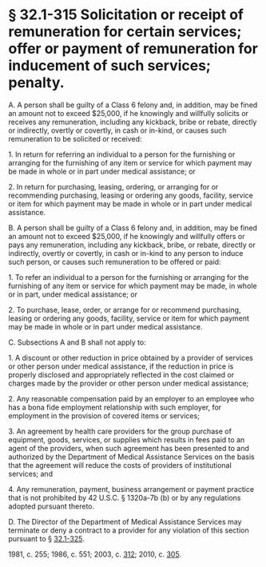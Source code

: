 # § 32.1-315 Solicitation or receipt of remuneration for certain services; offer or payment of remuneration for inducement of such services; penalty.

<p>A. A person shall be guilty of a Class 6 felony and, in addition, may be fined an amount not to exceed $25,000, if he knowingly and willfully solicits or receives any remuneration, including any kickback, bribe or rebate, directly or indirectly, overtly or covertly, in cash or in-kind, or causes such remuneration to be solicited or received:</p><p>1. In return for referring an individual to a person for the furnishing or arranging for the furnishing of any item or service for which payment may be made in whole or in part under medical assistance; or</p><p>2. In return for purchasing, leasing, ordering, or arranging for or recommending purchasing, leasing or ordering any goods, facility, service or item for which payment may be made in whole or in part under medical assistance.</p><p>B. A person shall be guilty of a Class 6 felony and, in addition, may be fined an amount not to exceed $25,000, if he knowingly and willfully offers or pays any remuneration, including any kickback, bribe, or rebate, directly or indirectly, overtly or covertly, in cash or in-kind to any person to induce such person, or causes such remuneration to be offered or paid:</p><p>1. To refer an individual to a person for the furnishing or arranging for the furnishing of any item or service for which payment may be made, in whole or in part, under medical assistance; or</p><p>2. To purchase, lease, order, or arrange for or recommend purchasing, leasing or ordering any goods, facility, service or item for which payment may be made in whole or in part under medical assistance.</p><p>C. Subsections A and B shall not apply to:</p><p>1. A discount or other reduction in price obtained by a provider of services or other person under medical assistance, if the reduction in price is properly disclosed and appropriately reflected in the cost claimed or charges made by the provider or other person under medical assistance;</p><p>2. Any reasonable compensation paid by an employer to an employee who has a bona fide employment relationship with such employer, for employment in the provision of covered items or services;</p><p>3. An agreement by health care providers for the group purchase of equipment, goods, services, or supplies which results in fees paid to an agent of the providers, when such agreement has been presented to and authorized by the Department of Medical Assistance Services on the basis that the agreement will reduce the costs of providers of institutional services; and</p><p>4. Any remuneration, payment, business arrangement or payment practice that is not prohibited by 42 U.S.C. § 1320a-7b (b) or by any regulations adopted pursuant thereto.</p><p>D. The Director of the Department of Medical Assistance Services may terminate or deny a contract to a provider for any violation of this section pursuant to § <a href='http://law.lis.virginia.gov/vacode/32.1-325/'>32.1-325</a>.</p><p>1981, c. 255; 1986, c. 551; 2003, c. <a href='http://lis.virginia.gov/cgi-bin/legp604.exe?031+ful+CHAP0312'>312</a>; 2010, c. <a href='http://lis.virginia.gov/cgi-bin/legp604.exe?101+ful+CHAP0305'>305</a>.</p>
